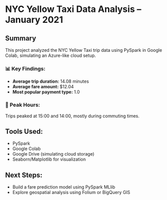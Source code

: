
# NYC Yellow Taxi Data Analysis – January 2021

## Summary

This project analyzed the NYC Yellow Taxi trip data using PySpark in Google Colab, simulating an Azure-like cloud setup.

### 📊 Key Findings:
- **Average trip duration:** 14.08 minutes
- **Average fare amount:** $12.04
- **Most popular payment type:** 1.0

### 🚖 Peak Hours:
Trips peaked at 15:00 and 14:00, mostly during commuting times.

## Tools Used:
- PySpark
- Google Colab
- Google Drive (simulating cloud storage)
- Seaborn/Matplotlib for visualization

## Next Steps:
- Build a fare prediction model using PySpark MLlib
- Explore geospatial analysis using Folium or BigQuery GIS
